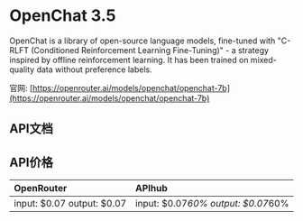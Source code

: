 # OpenChat 3.5

OpenChat is a library of open-source language models, fine-tuned with "C-RLFT (Conditioned Reinforcement Learning Fine-Tuning)" - a strategy inspired by offline reinforcement learning. It has been trained on mixed-quality data without preference labels.

官网: [https://openrouter.ai/models/openchat/openchat-7b](https://openrouter.ai/models/openchat/openchat-7b)

## API文档



## API价格

| OpenRouter | APIhub |
|:---|:---|
| input: $0.07 output: $0.07 | input: $0.07*60% output: $0.07*60% |
